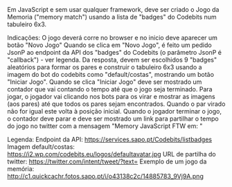 ##
Em JavaScript e sem usar qualquer framework, deve ser criado o Jogo da Memoria ("memory match") usando a lista de "badges" do Codebits num tabuleiro 6x3. 

Indicações: 
O jogo deverá corre no browser e no inicio deve aparecer um botão "Novo Jogo"
Quando se clica em "Novo Jogo", é feito um pedido JsonP ao endpoint da API dos "badges" do Codebits (o parâmetro JsonP é "callback") - ver legenda. 
Da resposta, devem ser escolhidos 9 "badges" aleatórios para formar os pares e construir o tabuleiro 6x3 usando a imagem do bot do codebits como "default/costas", mostrando um botão "Iniciar Jogo". 
Quando se clica "Iniciar Jogo" deve ser mostrado um contador que vai contando o tempo até que o jogo seja terminado. 
Para jogar, o jogador vai clicando nos bots para os virar e mostrar as imagens (aos pares) até que todos os pares sejam encontrados. Quando o par virado não for igual este volta à posição inicial. 
Quando o jogador terminar o jogo, o contador deve parar e deve ser mostrado um link para partilhar o tempo do jogo no twitter com a mensagem "Memory JavaScript FTW em: <tempo do jogo>" 

Legenda: 
Endpoint da API: https://services.sapo.pt/Codebits/listbadges 
Imagem default/costas: https://i2.wp.com/codebits.eu/logos/defaultavatar.jpg 
URL de partilha do twitter: https://twitter.com/intent/tweet/?text=<Texto para partilhar>
Exemplo de um jogo da memória: http://c1.quickcachr.fotos.sapo.pt/i/o43138c2c/14885783_9Vj9A.png